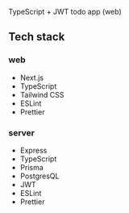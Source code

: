 TypeScript + JWT todo app (web)

## Tech stack

### web

- Next.js
- TypeScript
- Tailwind CSS
- ESLint
- Prettier

### server

- Express
- TypeScript
- Prisma
- PostgresQL
- JWT
- ESLint
- Prettier
